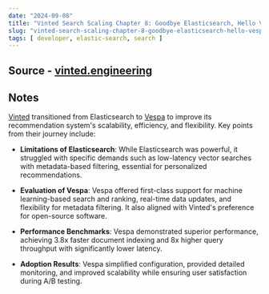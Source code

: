 ```yaml
---
date: "2024-09-08"
title: "Vinted Search Scaling Chapter 8: Goodbye Elasticsearch, Hello Vespa Search Engine"
slug: "vinted-search-scaling-chapter-8-goodbye-elasticsearch-hello-vespa-search-engine"
tags: [ developer, elastic-search, search ]
---
```




## Source - [vinted.engineering][1]

## Notes

[Vinted][2] transitioned from Elasticsearch to [Vespa][3] to improve its recommendation system's scalability, efficiency, and flexibility. Key points from their journey include:

* **Limitations of Elasticsearch**: While Elasticsearch was powerful, it struggled with specific demands such as low-latency vector searches with metadata-based filtering, essential for personalized recommendations.
* **Evaluation of Vespa**: Vespa offered first-class support for machine learning-based search and ranking, real-time data updates, and flexibility for metadata filtering. It also aligned with Vinted's preference for open-source software.
* **Performance Benchmarks**: Vespa demonstrated superior performance, achieving 3.8x faster document indexing and 8x higher query throughput with significantly lower latency.
* **Adoption Results**: Vespa simplified configuration, provided detailed monitoring, and improved scalability while ensuring user satisfaction during A/B testing.



   [1]: https://vinted.engineering/2024/09/05/goodbye-elasticsearch-hello-vespa/
   [2]: https://www.vinted.com/
   [3]: https://vespa.ai/
